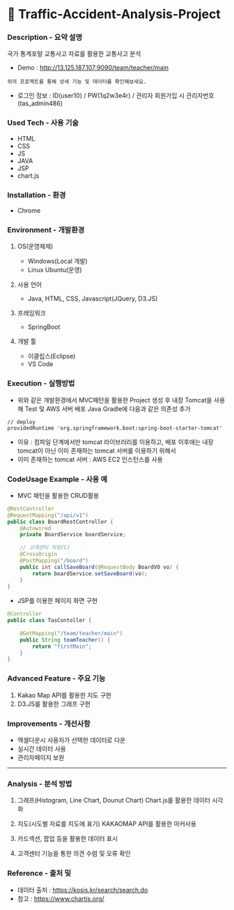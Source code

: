 # :car: Traffic-Accident-Analysis-Project
### Description - 요약 설명
<!-- 어떤 프로젝트인지 간단히 기술 -->
국가 통계포털 교통사고 자료를 활용한 교통사고 분석
- Demo : http://13.125.187.107:9090/team/teacher/main
```
위의 프로젝트를 통해 상세 기능 및 데이터를 확인해보세요.
```
- 로그인 정보 : ID(user10) / PW(1q2w3e4r) / 관리자 회원가입 시 관리자번호(tas_admin486)

### Used Tech  - 사용 기술
- HTML
- CSS
- JS
- JAVA
- JSP
- chart.js

### Installation - 환경
- Chrome
<!--
실행 방법(컴파일 방법, 환경 포함)
우리가 작성한 코드들을 어떻게 실행해야 할지에 대한 내용은 꼭! 꼭! 담겨 있어야 한다.
다만, 이 내용은 비교적 구체적으로 적어야 할 필요가 있다.
본인이 실행해 본 환경은 어떤 환경인지, 컴파일러로는 무엇을 사용했는지와 같이
프로그램에 의존성(Dependency)이 걸리는 내용들을 써줘야 한다.
(보통 OS, Compiler 정도를 쓰고 Multicore 환경에서 돌아가는 프로그램이라면 CPU, RAM 등도 써주는 것이 좋다.)
또한 언어의 버전도 적어줄 수 있다면 적어주는 것이 좋다.
-->
### Environment - 개발환경
1. OS(운영체제)
    - Windows(Local 개발)
    - Linux Ubuntu(운영)

2. 사용 언어
    - Java, HTML, CSS, Javascript(JQuery, D3.JS)
3. 프레임워크
    - SpringBoot
4. 개발 툴
    - 이클립스(Eclipse)
    - VS Code
### Execution - 실행방법
- 위와 같은 개발환경에서 MVC패턴을 활용한 Project 생성 후 내장 Tomcat을 사용해 Test 및 AWS 서버 배포
 Java Gradle에 다음과 같은 의존성 추가
```
// deploy
providedRuntime 'org.springframework.boot:spring-boot-starter-tomcat'
```
- 이유 : 컴파일 단계에서만 tomcat 라이브러리를 이용하고, 배포 이후에는 내장 tomcat이 아닌 이미 존재하는 tomcat 서버를 이용하기 위해서
- 이미 존재하는 tomcat 서버 : AWS EC2 인스턴스를 사용

### CodeUsage Example - 사용 예
- MVC 패턴을 활용한 CRUD활용
```java
@RestController
@RequestMapping("/api/v1")
public class BoardRestController {
	@Autowired
	private BoardService boardService;
	
	// 고객센터 저장(C)
	@CrossOrigin
	@PostMapping("/board")
	public int callSaveBoard(@RequestBody BoardVO vo) {
		return boardService.setSaveBoard(vo);
	}
}
```
- JSP를 이용한 페이지 화면 구현
```java
@Controller
public class TasContoller {
	
	@GetMapping("/team/teacher/main")
	public String teamTeacher() {
		return "firstMain";
	}
}
```

### Advanced Feature - 주요 기능
<!-- 주의깊게 볼 기능들 -->
1. Kakao Map API를 활용한 지도 구현
2. D3.JS를 활용한 그래프 구현

### Improvements - 개선사항
<!-- 내가 나의 서비스에대해 좀 더 고민한 흔적 보여주기 -->
- 엑셀다운시 사용자가 선택한 데이터로 다운
- 실시간 데이터 사용
- 관리자페이지 보완
---

### Analysis - 분석 방법
1. 그래프(Histogram, Line Chart, Dounut Chart)
    Chart.js를 활용한 데이터 시각화
2. 지도(시도별 자료를 지도에 표기)
    KAKAOMAP API를 활용한 마커사용
3. 카드섹션, 팝업 등을 활용한 데이터 표시

4. 고객센터 기능을 통한 의견 수렴 및 오류 확인



### Reference - 출처 및
- 데이터 출처 : https://kosis.kr/search/search.do
- 참고 : https://www.chartjs.org/
<!--
Description

프로젝트에 대한 간단한 설명을 기술한다. 어떠한 일을 수행하기 위한 프로젝트인지, 어떠한 서비스를 위한 것인지를 작성하면 된다. 너무 길게 작성하기 보단 간결하고 명료하게 작성하는 것이 좋다. 프로젝트의 가치를 전달하는 것도 좋다.

Environment

실행환경에 대해 작성하면 된다. OS나 컴파일러 혹은 Hardware와 관련된 환경을 작성하면 된다. Multicore 환경에서 돌아가는 프로그램이라면 CPU나 RAM 같은 것들을 작성해도 좋다.

Prerequisite

작성한 코드를 실행하기 전에 설치해야할 pakage나 의존성이 걸리는 문제들을 설명하면 된다.

Files

이 항목은 내가 추가한 것이다. 중요한 코드 파일들 몇 개를 대상으로 해당 파일이 어떠한 역할을 하는 파일인지를 간단히 설명해주면 전반적인 맥락을 파악하기에 좋을 것 같아 추가하였다.

Usage

작성한 코드를 어떻게 실행해야 하는지에 대한 가이드라인이다. Usage Example을 함께 작성하면 좋다.

이 외에도 라이센스, contributing 같은 것들도 있지만 처음부터 readme를 복잡하게 작성하기 보단 프로젝트의 규모가 커지면서 디테일하게 추가하며 다듬는 것이 좋다.
-->
